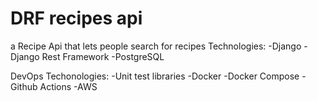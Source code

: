 # DRF recipes api
a Recipe Api that lets people search for recipes
Technologies:
-Django
-Django Rest Framework
-PostgreSQL


DevOps Techonologies:
-Unit test libraries
-Docker
-Docker Compose
-Github Actions
-AWS
